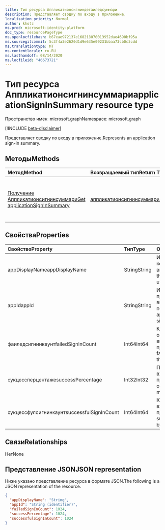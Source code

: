 ```yaml
---
title: Тип ресурса Аппликатионсигниндетаиледсуммари
description: Представляет сводку по входу в приложение.
localization_priority: Normal
author: khotz
ms.prod: microsoft-identity-platform
doc_type: resourcePageType
ms.openlocfilehash: b67eae972137e168218070013952dae4690bf95a
ms.sourcegitcommit: 5c3f4a3e2620d1d9e635e09231bbaa73cb0c3cdd
ms.translationtype: MT
ms.contentlocale: ru-RU
ms.lasthandoff: 08/14/2020
ms.locfileid: "46673721"
---
```

# <a name="applicationsigninsummary-resource-type"></a><span data-ttu-id="c63ea-103">Тип ресурса Аппликатионсигнинсуммари</span><span class="sxs-lookup"><span data-stu-id="c63ea-103">applicationSignInSummary resource type</span></span>

<span data-ttu-id="c63ea-104">Пространство имен: microsoft.graph</span><span class="sxs-lookup"><span data-stu-id="c63ea-104">Namespace: microsoft.graph</span></span>

[!INCLUDE [beta-disclaimer](../../includes/beta-disclaimer.md)]

<span data-ttu-id="c63ea-105">Представляет сводку по входу в приложение.</span><span class="sxs-lookup"><span data-stu-id="c63ea-105">Represents an application sign-in summary.</span></span>

## <a name="methods"></a><span data-ttu-id="c63ea-106">Методы</span><span class="sxs-lookup"><span data-stu-id="c63ea-106">Methods</span></span>

| <span data-ttu-id="c63ea-107">Метод</span><span class="sxs-lookup"><span data-stu-id="c63ea-107">Method</span></span>       | <span data-ttu-id="c63ea-108">Возвращаемый тип</span><span class="sxs-lookup"><span data-stu-id="c63ea-108">Return Type</span></span> | <span data-ttu-id="c63ea-109">Описание</span><span class="sxs-lookup"><span data-stu-id="c63ea-109">Description</span></span> |
|:-------------|:------------|:------------|
| [<span data-ttu-id="c63ea-110">Получение Аппликатионсигнинсуммари</span><span class="sxs-lookup"><span data-stu-id="c63ea-110">Get applicationSignInSummary</span></span>](../api/applicationsigninsummary-get.md) | [<span data-ttu-id="c63ea-111">аппликатионсигнинсуммари</span><span class="sxs-lookup"><span data-stu-id="c63ea-111">applicationSignInSummary</span></span>](applicationsigninsummary.md) | <span data-ttu-id="c63ea-112">Чтение свойств и связей объекта **аппликатионсигнинсуммари** .</span><span class="sxs-lookup"><span data-stu-id="c63ea-112">Read the properties and relationships of an **applicationSignInSummary** object.</span></span> |

## <a name="properties"></a><span data-ttu-id="c63ea-113">Свойства</span><span class="sxs-lookup"><span data-stu-id="c63ea-113">Properties</span></span>
| <span data-ttu-id="c63ea-114">Свойство</span><span class="sxs-lookup"><span data-stu-id="c63ea-114">Property</span></span>     | <span data-ttu-id="c63ea-115">Тип</span><span class="sxs-lookup"><span data-stu-id="c63ea-115">Type</span></span>        | <span data-ttu-id="c63ea-116">Описание</span><span class="sxs-lookup"><span data-stu-id="c63ea-116">Description</span></span> |
|:-------------|:------------|:------------|
|<span data-ttu-id="c63ea-117">appDisplayName</span><span class="sxs-lookup"><span data-stu-id="c63ea-117">appDisplayName</span></span>|<span data-ttu-id="c63ea-118">String</span><span class="sxs-lookup"><span data-stu-id="c63ea-118">String</span></span>|<span data-ttu-id="c63ea-119">Имя приложения, в которое пользователь выполнил вход.</span><span class="sxs-lookup"><span data-stu-id="c63ea-119">Name of the application that the user signed in to.</span></span>|
|<span data-ttu-id="c63ea-120">appId</span><span class="sxs-lookup"><span data-stu-id="c63ea-120">appId</span></span>|<span data-ttu-id="c63ea-121">String</span><span class="sxs-lookup"><span data-stu-id="c63ea-121">String</span></span>|  <span data-ttu-id="c63ea-122">Идентификатор приложения, выполнившего вход пользователя.</span><span class="sxs-lookup"><span data-stu-id="c63ea-122">ID of the application that the user signed i nto.</span></span>|
|<span data-ttu-id="c63ea-123">фаиледсигнинкаунт</span><span class="sxs-lookup"><span data-stu-id="c63ea-123">failedSignInCount</span></span>|<span data-ttu-id="c63ea-124">Int64</span><span class="sxs-lookup"><span data-stu-id="c63ea-124">Int64</span></span>|<span data-ttu-id="c63ea-125">Количество неудачных операций входа, выполненных приложением.</span><span class="sxs-lookup"><span data-stu-id="c63ea-125">Count of failed sign-ins made by the application.</span></span>|
|<span data-ttu-id="c63ea-126">сукцессперцентаже</span><span class="sxs-lookup"><span data-stu-id="c63ea-126">successPercentage</span></span>|<span data-ttu-id="c63ea-127">Int32</span><span class="sxs-lookup"><span data-stu-id="c63ea-127">Int32</span></span>|<span data-ttu-id="c63ea-128">Процент успешных входов, выполненных приложением.</span><span class="sxs-lookup"><span data-stu-id="c63ea-128">Percentage of successful sign-ins made by the application.</span></span>|
|<span data-ttu-id="c63ea-129">сукцессфулсигнинкаунт</span><span class="sxs-lookup"><span data-stu-id="c63ea-129">successfulSignInCount</span></span>|<span data-ttu-id="c63ea-130">Int64</span><span class="sxs-lookup"><span data-stu-id="c63ea-130">Int64</span></span>|<span data-ttu-id="c63ea-131">Количество успешных входов, выполненных приложением.</span><span class="sxs-lookup"><span data-stu-id="c63ea-131">Count of successful sign-ins made by the application.</span></span>|

## <a name="relationships"></a><span data-ttu-id="c63ea-132">Связи</span><span class="sxs-lookup"><span data-stu-id="c63ea-132">Relationships</span></span>
<span data-ttu-id="c63ea-133">Нет</span><span class="sxs-lookup"><span data-stu-id="c63ea-133">None</span></span>


## <a name="json-representation"></a><span data-ttu-id="c63ea-134">Представление JSON</span><span class="sxs-lookup"><span data-stu-id="c63ea-134">JSON representation</span></span>

<span data-ttu-id="c63ea-135">Ниже указано представление ресурса в формате JSON.</span><span class="sxs-lookup"><span data-stu-id="c63ea-135">The following is a JSON representation of the resource.</span></span>

<!-- {
  "blockType": "resource",
  "optionalProperties": [

  ],
  "@odata.type": "microsoft.graph.applicationSignInSummary"
}-->

```json
{
  "appDisplayName": "String",
  "appId": "String (identifier)",
  "failedSignInCount": 1024,
  "successPercentage": 1024,
  "successfulSignInCount": 1024
}

```

<!-- uuid: 8fcb5dbc-d5aa-4681-8e31-b001d5168d79
2015-10-25 14:57:30 UTC -->
<!-- {
  "type": "#page.annotation",
  "description": "applicationSignInSummary resource",
  "keywords": "",
  "section": "documentation",
  "tocPath": ""
}-->
